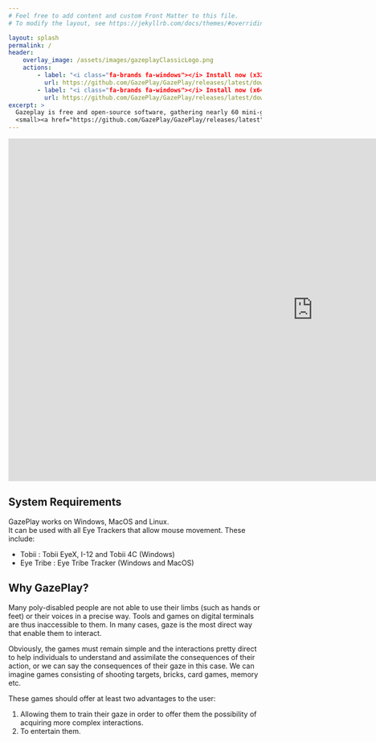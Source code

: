 ```yaml
---
# Feel free to add content and custom Front Matter to this file.
# To modify the layout, see https://jekyllrb.com/docs/themes/#overriding-theme-defaults

layout: splash
permalink: /
header:
    overlay_image: /assets/images/gazeplayClassicLogo.png
    actions:
        - label: "<i class="fa-brands fa-windows"></i> Install now (x32)"
          url: https://github.com/GazePlay/GazePlay/releases/latest/download/gazeplay-windows-x32-1.9.16-installer.exe
        - label: "<i class="fa-brands fa-windows"></i> Install now (x64)"
          url: https://github.com/GazePlay/GazePlay/releases/latest/download/gazeplay-windows-x64-1.9.16-installer.exe
excerpt: >
  Gazeplay is free and open-source software, gathering nearly 60 mini-games playable with an eye-tracker.<br />
  <small><a href="https://github.com/GazePlay/GazePlay/releases/latest">Latest release</a></small>
---
```


<iframe width="1212" height="682" src="https://www.youtube.com/embed/xGKCIiYNu2c" frameborder="0" allow="accelerometer; autoplay; encrypted-media; gyroscope; picture-in-picture" allowfullscreen></iframe>

## System Requirements
GazePlay works on Windows, MacOS and Linux.  
It can be used with all Eye Trackers that allow mouse movement. These include:
* Tobii : Tobii EyeX, I-12 and Tobii 4C (Windows)
* Eye Tribe : Eye Tribe Tracker (Windows and MacOS)

## Why GazePlay?

Many poly-disabled people are not able to use their limbs (such as hands or feet) or their voices in a precise way. Tools and games on digital terminals are thus inaccessible to them. In many cases, gaze is the most direct way that enable them to interact.

Obviously, the games must remain simple and the interactions pretty direct to help individuals to understand and assimilate the consequences of their action, or we can say the consequences of their gaze in this case. We can imagine games consisting of shooting targets, bricks, card games, memory etc.

These games should offer at least two advantages to the user:
1. Allowing them to train their gaze in order to offer them the possibility of acquiring more complex interactions.
2. To entertain them.
